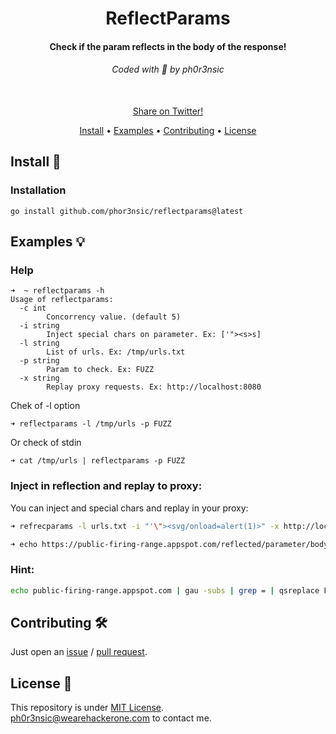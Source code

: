 <h1 align="center">
  ReflectParams
  <br>
</h1>

<h4 align="center">Check if the param reflects in the body of the response!</h4>

<h6 align="center"> Coded with 💙 by ph0r3nsic </h6>

<p align="center">

<br>
  <!--Tweet button-->
  <a href="https://twitter.com/intent/tweet?text=reflectparams%20-%20Check%20if%20the%20param%20reflects%20in%20the%20body%20of%20the%20response!%20https%3A%2F%2Fgithub.com%2Fphor3nsic%2Freflectparams%20%23bash%20%23xss%20%23bugbounty%20%23bugbountytips%20%23infosec" target="_blank">Share on Twitter!
  </a>
</p>

<p align="center">
  <a href="#install-">Install</a> •
  <a href="#examples-">Examples</a> •
  <a href="#contributing-">Contributing</a> •
  <a href="#license-">License</a>
</p>

Install 📡
----------

### Installation

```console
go install github.com/phor3nsic/reflectparams@latest
```

Examples 💡
----------

### Help
```
➜  ~ reflectparams -h
Usage of reflectparams:
  -c int
    	Concorrency value. (default 5)
  -i string
    	Inject special chars on parameter. Ex: ['"><s>s]
  -l string
    	List of urls. Ex: /tmp/urls.txt
  -p string
    	Param to check. Ex: FUZZ
  -x string
    	Replay proxy requests. Ex: http://localhost:8080

```

Chek of -l option
```
➜ reflectparams -l /tmp/urls -p FUZZ
```

Or check of stdin

```
➜ cat /tmp/urls | reflectparams -p FUZZ
```

### Inject in reflection and replay to proxy:

You can inject and special chars and replay in your proxy:
```bash
➜ refrecparams -l urls.txt -i "'\"><svg/onload=alert(1)>" -x http://localhost:8080

➜ echo https://public-firing-range.appspot.com/reflected/parameter/body?q=FUZZ | refrecparams -l urls.txt -i "'\"><svg/onload=alert(1)>" -x http://localhost:8080
```

### Hint:

```bash
echo public-firing-range.appspot.com | gau -subs | grep = | qsreplace FUZZ| reflectparams -p FUZZ
```

Contributing 🛠
-------

Just open an [issue](https://github.com/phor3nsic/reflectparams/issues) / [pull request](https://github.com/phor3nsic/reflectparams/pulls).

License 📝
-------

This repository is under [MIT License](https://github.com/phor3nsic/reflectparams/blob/master/LICENSE).  
[ph0r3nsic@wearehackerone.com](mailto:ph0r3nsic@wearehackerone.com) to contact me.

